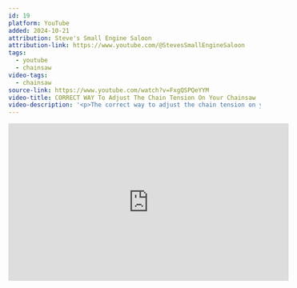 ```yaml
---
id: 19
platform: YouTube
added: 2024-10-21
attribution: Steve's Small Engine Saloon
attribution-link: https://www.youtube.com/@StevesSmallEngineSaloon
tags:
  - youtube
  - chainsaw
video-tags:
  - chainsaw
source-link: https://www.youtube.com/watch?v=FxgQSPQeYYM
video-title: CORRECT WAY To Adjust The Chain Tension On Your Chainsaw
video-description: '<p>The correct way to adjust the chain tension on your chainsaw is fairly critical. If its too loose or too tight it can cause damage to the saw or yourself! This video is for ALL chainsaw makes and models, including Stihl, Husqvarva, Echo, Etc.... </p><p>In this video Steve is going to show you the correct way to adjust the tension of your chainsaw chain. He will show you where to find your adjustments screws, how to move the bar so it is the correct position when tightening the screws and where that chain should be holding itself to the bar when it gets tightened.</p><p>👍Please click the like button and tell me what you think of this video in the comments section below. 👇👇👇 </p><p>✅Need The proper tool? Check out this chainsaw wrench ➜ <a href="https://www.youtube.com/redirect?event=video_description&amp;redir_token=QUFFLUhqbGtZTXZKMlhTc1l3ZFJfckhFSHpFRGlMeW91d3xBQ3Jtc0trdC13Uk5KUUdtcDVteTNyRzZKVTB6TGUySXI3d2M0Qk95QVNTMWxCOVBRNUpXR2F4dmo0THJKcWYxand2WWtKUFRHNl9CMW54dWJPY2hGeTBMVlFiQi1nakRVaDl0aVhTNnZJRjUzSXdlamg1d1lvYw&amp;q=http%3A%2F%2Famzn.to%2F2iMUIIf&amp;v=FxgQSPQeYYM">http://amzn.to/2iMUIIf</a> </p><p>For more videos like this, check out: 👉Top 5 Reasons A Chainsaw Won&#39;t Start ➜    <a href="https://www.youtube.com/watch?v=5Qit2CZFw6M&amp;t=0s"><img src="https://www.gstatic.com/youtube/img/watch/yt_favicon.png" alt=""> • How To Fix A Chainsaw That Won&#39;t Start</a><br>👉Correct Way To Sharpen A Chainsaw ➜    <a href="https://www.youtube.com/watch?v=-GIxowey6IQ&amp;t=0s"><img src="https://www.gstatic.com/youtube/img/watch/yt_favicon.png" alt=""> • CORRECT WAY To SHARPEN A Chainsaw (St...</a><br>👉Repair A Chainsaw That Cuts Crooked ➜    <a href="https://www.youtube.com/watch?v=AgCZxee2NPA&amp;t=0s"><img src="https://www.gstatic.com/youtube/img/watch/yt_favicon.png" alt=""> • How To Repair A Chainsaw That Cuts Cr...</a><br>👉Fix A ChainSaw If It Won&#39;t Oil The Bar And Chain ➜    <a href="https://www.youtube.com/watch?v=6zscOSrFQjA&amp;t=0s"><img src="https://www.gstatic.com/youtube/img/watch/yt_favicon.png" alt=""> • How To Fix A ChainSaw If It Won&#39;t Oil...</a>   </p><p>🔧WELCOME to the Steve’s Small Engine Saloon YouTube channel! Here you will find a vast library of easy do it yourself repair videos for all types of small engine equipment like chainsaws, weed eaters, hedge trimmers, brush cutters, leaf blowers, lawn mowers, pressure washers, generators, riding lawn mowers and so much more. I have been a small engine mechanic for over 30 years and my videos are absolutely loaded with tips and tricks that I have learned and want to pass on to YOU. 🙂 </p><p>👉SUBSCRIBE for more free repair videos ➜    <a href="https://www.youtube.com/channel/UCpqca7L2YYDN-BIHUQ2TfAA"><img src="https://www.gstatic.com/youtube/img/watch/yt_favicon.png" alt=""> / @stevessmallenginesaloon</a>   and don’t miss another video by turning on the bell notification 🔔</p><p>👉JOIN this channel to get access to perks 🤩 here ➜    <a href="https://www.youtube.com/channel/UCpqca7L2YYDN-BIHUQ2TfAA/join"><img src="https://www.gstatic.com/youtube/img/watch/yt_favicon.png" alt=""> / @stevessmallenginesaloon</a>   ⭐Members-only have cool access to badges, emojis and exclusive content as well as a way to help support the channel.⭐ </p><p>You can connect with Steve here too:✅Visit Steve’s WEBSITE ➜ <a href="https://www.youtube.com/redirect?event=video_description&amp;redir_token=QUFFLUhqbmxnYXpsYTUtdGNsczQwUWEzY3VNN3hQMkRzUXxBQ3Jtc0tsS0Z1UV9Ya252VFpTa3FNckpjU0JXb3VyR1dKcHktdDhnUG1YZ3RpT3ZmTjRzMEVpYmREbDRSU29fSU9rQnNtMVpxLUdrcjQ3WUNzTG1SMzAzMXVneC1tR3lFZENDdFZESzBCTHljRmZEYjZRcGI2dw&amp;q=http%3A%2F%2Fwww.stevessmallenginesaloon.com%2F&amp;v=FxgQSPQeYYM">http://www.stevessmallenginesaloon.com/</a>✅Visit Steve’s PARTS &amp; TOOL STORE ➜ <a href="https://www.youtube.com/redirect?event=video_description&amp;redir_token=QUFFLUhqbWFic0lBVndfR3p6NWRPVFdiYkQyVmRNT0NZQXxBQ3Jtc0trbEMxRXNzQXMtN2xaWldoREJXS2x3cDdiTUlhNi1sM0hxaXdDSC1adlZuRDRrNGRBYTM3TEV0aHRlYUwzSTk4Y0dzZkdvN3lEU1FBWTRCMUVTZzg1Z240NjVZVzRqa2EtWE1nQXd1OTR1NU4yX01DRQ&amp;q=https%3A%2F%2Fwww.amazon.com%2Fshop%2Fstevessmallenginesaloon&amp;v=FxgQSPQeYYM">https://www.amazon.com/shop/stevessma...</a>✅Follow Steve on FACEBOOK ➜   <a href="https://www.youtube.com/redirect?event=video_description&amp;redir_token=QUFFLUhqbUpGeXVNblhZbGdsZ2xLRjFHcmtUZVR6Tm9Bd3xBQ3Jtc0tuclhSYUVuQlhxM28zMlYxX3dUX0V0VG9ObUZWRUdiNG9sa0p0bEtXYXhrRzlYTVM2SEV0WWExU1RlZlJOU2xwbXB4X1gyR0xYVVM4ME5wSU5qbU9SbzRzT0RsRHJqRFBBMGlRX19BTXdOVThfSmZBWQ&amp;q=https%3A%2F%2Fwww.facebook.com%2Fstevessmallenginesaloon&amp;v=FxgQSPQeYYM"><img src="https://www.gstatic.com/youtube/img/watch/social_media/facebook_1x.png" alt=""> / stevessmallenginesaloon</a><br>✅Follow Steve on INSTAGRAM ➜   <a href="https://www.youtube.com/redirect?event=video_description&amp;redir_token=QUFFLUhqbXNOX0ZCSkpoZFZpTU1GOWNUbTJGazhnbi0tZ3xBQ3Jtc0trTXFqS3BENXcwSEtWV0NrUzZxSVpic2d6SkkwUXpFa3o0NjZYeEMzOUhabWlYN3plSkFTeV9DbU42cDVBajltSDM0eU94WnlGRGMwRXZrVUJmYTdTaFJFQXp3bUdTQlRiSWZCbFZJNDNNXzAzOTVQZw&amp;q=https%3A%2F%2Fwww.instagram.com%2Fstevessmallenginesaloon%2F&amp;v=FxgQSPQeYYM"><img src="https://www.gstatic.com/youtube/img/watch/social_media/instagram_1x.png" alt=""> / stevessmallenginesaloon</a><br>✅Follow Steve on TWITTER ➜   <a href="https://www.youtube.com/redirect?event=video_description&amp;redir_token=QUFFLUhqbFRuVXhPWE9ncDJxZnNWcmdOOVZCeU9pdlkwUXxBQ3Jtc0tuX2w0a0FtQzVGTFJWU2JIakxmWXgxOFQtMjZxaXBUZ1FkbjQtQTJvUllRVS1GMlpxYXNpVGt1UENRUERSQU5hY0RqM0NGZ0VYYk5ab3Y2Vl9nUTN5eHhrMGpzRmVsa2pPWEEtdFlSLWd3OUxkQnozRQ&amp;q=https%3A%2F%2Ftwitter.com%2FSteveSaloon&amp;v=FxgQSPQeYYM"><img src="https://www.gstatic.com/youtube/img/watch/social_media/twitter_1x_v2.png" alt=""> / stevesaloon</a><br>✅Follow Steve on TIKTOK ➜   <a href="https://www.youtube.com/redirect?event=video_description&amp;redir_token=QUFFLUhqbTkzWmQ2T1BrajFGM09zTXNWcFZNX2ZLNHdBZ3xBQ3Jtc0ttRDl6OEtvTmFNMjlDNDc5MFVCNmdzZlRRNk8zZGp2aU5jYnhYdXpkVG9OUlBGdjJkNGdyMTE1N0VEOXJuWVZTOFVhMU5TWk5pblZWZ3lLWFViTmlORDlUblVlX3U0elpmLXpNbkRUdGtMTVU0WVlGMA&amp;q=https%3A%2F%2Fwww.tiktok.com%2F%40stevessmallenginesaloon&amp;v=FxgQSPQeYYM"><img src="https://www.gstatic.com/youtube/img/watch/social_media/tiktok_1x.png" alt=""> / stevessmallenginesaloon</a>   </p><p>❤️Thank you for watching!! If I saved you some money with this video, please consider supporting my efforts with a donation ➜ <a href="https://www.youtube.com/redirect?event=video_description&amp;redir_token=QUFFLUhqa2NjZVduMjhHekZBRFEtM1dRUE1QbnJZTUJEQXxBQ3Jtc0trei1WdGlLN1JIUGhNLTkxS21hc2xrRXpqdElkOTA0OFozWUFRSW85bUotYmc4MXR3R082Q2pxOVA5anBWeEx1bTJxZHBldkFDTm1Qai1TRDJQYkZXTkxraWt3UUFVNmoxR0wxNWJncGFaa2dpTHhXMA&amp;q=https%3A%2F%2Fwww.paypal.com%2Fcgi-bin%2Fwebscr%3Fcmd%3D_s-xclick%26hosted_button_id%3DJRVNJVHEDHRD2&amp;v=FxgQSPQeYYM">https://www.paypal.com/cgi-bin/webscr...</a> </p><p>💡If you have an idea or suggestion for a video, please fill out this form ➜ <a href="https://www.youtube.com/redirect?event=video_description&amp;redir_token=QUFFLUhqbllzUW9ydWtlbkNBSmhjLXZ1RXZWM3IybE5RZ3xBQ3Jtc0tuMzlocWtFRFpnOE9XVW8yVF9YYnNfUFRRa0l4RXljbmNEcTBlWV9wcUNrTV9OMXpSQjhsMjZZNzdIb2NRQlBTbV93d0xiRjZ1MjlUVjN0RktWOEprT1VuaTVoRFlhQU4tenRJVWZ3cUk2Ukh3Zlc5TQ&amp;q=https%3A%2F%2Fwww.stevessmallenginesaloon.com%2Fvideo-suggestions.html&amp;v=FxgQSPQeYYM">https://www.stevessmallenginesaloon.c...</a> </p><p>If you choose to try one of the suggestions made in this video, you do so at your own risk. No information contained in this video shall create any express or implied warranty or guarantee of any kind. Any injury, damage or loss that may result from the improper use of tools, equipment or information contained in this video is the sole responsibility of the viewer and not Steve’s Small Engine Saloon Inc. Please ensure that you take all proper recommended safety measures before attempting any project. Steve’s Small Engine Saloon Inc. assumes no liability for property damage or injury incurred as a result of any of the information contained in this video. As an Amazon Associate I earn from qualifying purchases.</p>'
---
```


<iframe width="560" height="315" src="https://www.youtube-nocookie.com/embed/FxgQSPQeYYM?si=yBdGAQqzgRXXzP0v" title="YouTube video player" frameborder="0" allow="accelerometer; autoplay; clipboard-write; encrypted-media; gyroscope; picture-in-picture; web-share" referrerpolicy="strict-origin-when-cross-origin" allowfullscreen></iframe>
